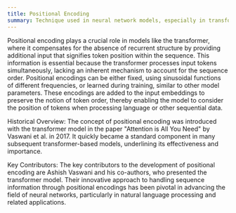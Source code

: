 ```yaml
---
title: Positional Encoding
summary: Technique used in neural network models, especially in transformers, to inject information about the order of tokens in the input sequence.
---
```

Positional encoding plays a crucial role in models like the transformer, where it compensates for the absence of recurrent structure by providing additional input that signifies token position within the sequence. This information is essential because the transformer processes input tokens simultaneously, lacking an inherent mechanism to account for the sequence order. Positional encodings can be either fixed, using sinusoidal functions of different frequencies, or learned during training, similar to other model parameters. These encodings are added to the input embeddings to preserve the notion of token order, thereby enabling the model to consider the position of tokens when processing language or other sequential data.

Historical Overview:
The concept of positional encoding was introduced with the transformer model in the paper "Attention is All You Need" by Vaswani et al. in 2017. It quickly became a standard component in many subsequent transformer-based models, underlining its effectiveness and importance.

Key Contributors:
The key contributors to the development of positional encoding are Ashish Vaswani and his co-authors, who presented the transformer model. Their innovative approach to handling sequence information through positional encodings has been pivotal in advancing the field of neural networks, particularly in natural language processing and related applications.